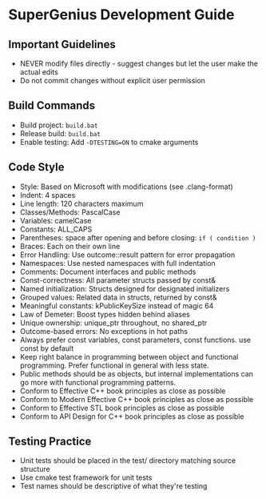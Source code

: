 # SuperGenius Development Guide

## Important Guidelines
- NEVER modify files directly - suggest changes but let the user make the actual edits
- Do not commit changes without explicit user permission

## Build Commands
- Build project: `build.bat`
- Release build: `build.bat`
- Enable testing: Add `-DTESTING=ON` to cmake arguments

## Code Style
- Style: Based on Microsoft with modifications (see .clang-format)
- Indent: 4 spaces
- Line length: 120 characters maximum
- Classes/Methods: PascalCase
- Variables: camelCase
- Constants: ALL_CAPS
- Parentheses: space after opening and before closing: `if ( condition )`
- Braces: Each on their own line
- Error Handling: Use outcome::result<T> pattern for error propagation
- Namespaces: Use nested namespaces with full indentation
- Comments: Document interfaces and public methods
- Const-correctness: All parameter structs passed by const&
- Named initialization: Structs designed for designated initializers
- Grouped values: Related data in structs, returned by const&
- Meaningful constants: kPublicKeySize instead of magic 64
- Law of Demeter: Boost types hidden behind aliases
- Unique ownership: unique_ptr throughout, no shared_ptr
- Outcome-based errors: No exceptions in hot paths
- Always prefer const variables, const parameters, const functions. use const by default
- Keep right balance in programming between object and functional programming. Prefer functional in general with less state.
- Public methods should be as objects, but internal implementations can go more with functional programming patterns.
- Conform to Effective C++ book principles as close as possible
- Conform to Modern Effective C++ book principles as close as possible
- Conform to Effective STL book principles as close as possible
- Conform to API Design for C++ book principles as close as possible


## Testing Practice
- Unit tests should be placed in the test/ directory matching source structure
- Use cmake test framework for unit tests
- Test names should be descriptive of what they're testing